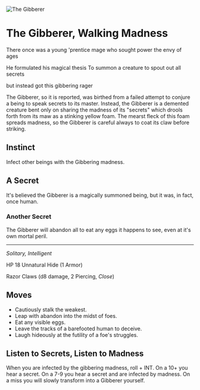 ![The Gibberer](/images/gibberer.jpg?raw=true)

# The Gibberer, Walking Madness

There once was a young 'prentice mage
who sought power the envy of ages

He formulated his magical thesis
To summon a creature to spout out all secrets

but instead got this gibbering rager


The Gibberer, so it is reported, was birthed from a failed attempt to conjure a being to speak secrets to its master. Instead, the Gibberer is a demented creature bent only on sharing the madness of its "secrets" which drools forth from its maw as a stinking yellow foam. The mearst fleck of this foam spreads madness, so the Gibberer is careful always to coat its claw before striking. 

## Instinct

Infect other beings with the Gibbering madness. 

## A Secret

It's believed the Gibberer is a magically summoned being, but it was, in fact, once human.

### Another Secret

The Gibberer will abandon all to eat any eggs it happens to see, even at it's own mortal peril. 

---

*Solitary, Intelligent*

HP 18          Unnatural Hide (1 Armor)

Razor Claws (d8 damage, 2 Piercing, *Close*)

## Moves

- Cautiously stalk the weakest. 
- Leap with abandon into the midst of foes. 
- Eat any visible eggs.
- Leave the tracks of a barefooted human to deceive.
- Laugh hideously at the futility of a foe's struggles. 

## Listen to Secrets, Listen to Madness

When you are infected by the gibbering madness, roll + INT. 
On a 10+ you hear a secret.
On a 7-9 you hear a secret and are infected by madness.
On a miss you will slowly transform into a Gibberer yourself.

